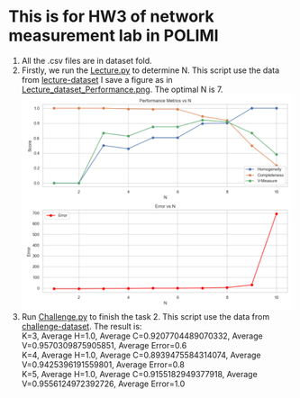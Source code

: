 # This is for HW3 of network measurement lab in POLIMI
1. All the .csv files are in dataset fold.
2. Firstly, we run the [Lecture.py](Lecture.py) to determine N. This script use the data from [lecture-dataset](dataset/MAC_derand_lecture-dataset) I save
a figure as in [Lecture_dataset_Performance.png](result_figure/Lecture_dataset_Performance.png).
The optimal N is 7.
![Lecture_dataset_Performance.png](result_figure%2FLecture_dataset_Performance.png)
3. Run [Challenge.py](Challenge.py) to finish the task 2. This script use the data from [challenge-dataset](dataset/MAC_derand_challenge-dataset/). The result is:\
K=3, Average H=1.0, Average C=0.9207704489070332, Average V=0.9570309875905851, Average Error=0.6\
K=4, Average H=1.0, Average C=0.8939475584314074, Average V=0.9425396191559801, Average Error=0.8\
K=5, Average H=1.0, Average C=0.9155182949377918, Average V=0.9556124972392726, Average Error=1.0
